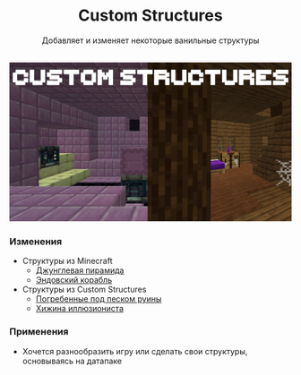 <div align="center">

<h1> Custom Structures </h1>
Добавляет и изменяет некоторые ванильные структуры <br><br>

![image](https://github.com/LumonCorporation/Custom_Structures/blob/main/files/Custom_Structures.png) <br>
</div>



### Изменения
- Структуры из Minecraft
  - [Джунглевая пирамида](https://github.com/LumonCorporation/Custom_Structures/blob/main/docs/minecraft/jungle_pyramid.md)
  - [Эндовский корабль](https://github.com/LumonCorporation/Custom_Structures/blob/main/docs/minecraft/end_ship.md)
- Структуры из Custom Structures
  - [Погребенные под песком руины](https://github.com/LumonCorporation/Custom_Structures/blob/main/docs/structures/buried_ruins_sand.md)
  - [Хижина иллюзиониста](https://github.com/LumonCorporation/Custom_Structures/blob/main/docs/structures/illusioner_shack.md)

### Применения
- Хочется разнообразить игру или сделать свои структуры, основываясь на датапаке
